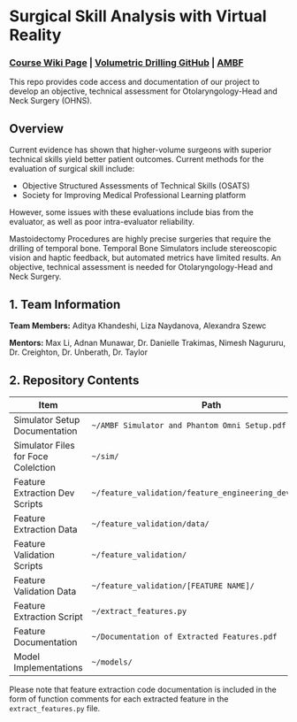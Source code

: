 # Surgical Skill Analysis with Virtual Reality
### [Course Wiki Page](https://ciis.lcsr.jhu.edu/doku.php?id=courses:456:2022:projects:456-2022-08:project-08) | [Volumetric Drilling GitHub](https://github.com/adnanmunawar/volumetric_drilling) | [AMBF](https://github.com/WPI-AIM/ambf)
This repo provides code access and documentation of our project to develop an objective, technical assessment for Otolaryngology-Head and Neck Surgery (OHNS).

## Overview

Current evidence has shown that higher-volume surgeons with superior technical skills yield better patient outcomes. Current methods for the evaluation of surgical skill​ include:

- Objective Structured Assessments of Technical Skills (OSATS)​
- Society for Improving Medical Professional Learning platform

However, some issues with these evaluations include bias from the evaluator, as well as poor intra-evaluator reliability.

Mastoidectomy Procedures​ are highly precise surgeries that require the drilling of temporal bone. Temporal Bone Simulators​ include stereoscopic vision and haptic feedback​, but automated metrics have limited results​. An objective, technical assessment is needed for Otolaryngology-Head and Neck Surgery.

## 1. Team Information
**Team Members:** Aditya Khandeshi, Liza Naydanova, Alexandra Szewc

**Mentors:** Max Li, Adnan Munawar, Dr. Danielle Trakimas, Nimesh Nagururu, Dr. Creighton, Dr. Unberath, Dr. Taylor

## 2. Repository Contents

| Item | Path |
|-------------------------------------|--------------------------------------------------------|
| Simulator Setup Documentation       | `~/AMBF Simulator and Phantom Omni Setup.pdf`          |
| Simulator Files for Foce Colelction | `~/sim/`                                               |
| Feature Extraction Dev Scripts      | `~/feature_validation/feature_engineering_development/`|
| Feature Extraction Data             | `~/feature_validation/data/`                           |
| Feature Validation Scripts          | `~/feature_validation/`                                |
| Feature Validation Data             | `~/feature_validation/[FEATURE NAME]/`                 |
| Feature Extraction Script           | `~/extract_features.py`                                |
| Feature Documentation               | `~/Documentation of Extracted Features.pdf`            |
| Model Implementations               | `~/models/`                                            |

Please note that feature extraction code documentation is included in the form of function comments for each extracted feature in the `extract_features.py` file.